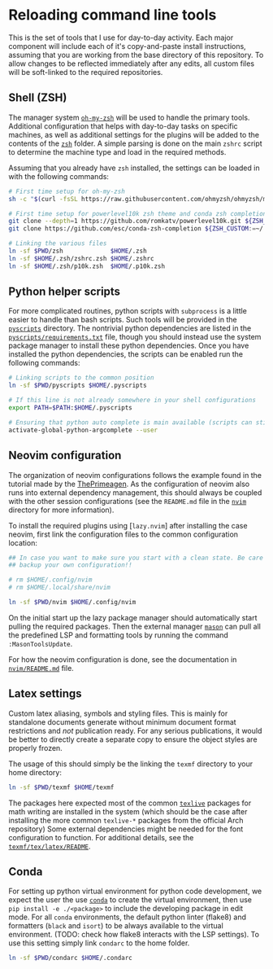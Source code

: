 # Reloading command line tools

This is the set of tools that I use for day-to-day activity. Each major
component will include each of it's copy-and-paste install instructions,
assuming that you are working from the base directory of this repository. To
allow changes to be reflected immediately after any edits, all custom files
will be soft-linked to the required repositories.

## Shell (ZSH)

The manager system [`oh-my-zsh`][oh-my-zsh] will be used to handle the primary
tools. Additional configuration that helps with day-to-day tasks on specific
machines, as well as additional settings for the plugins will be added to the
contents of the [`zsh`](zsh) folder. A simple parsing is done on the main
`zshrc` script to determine the machine type and load in the required methods.

Assuming that you already have `zsh` installed, the settings can be loaded in
with the following commands:

```bash
# First time setup for oh-my-zsh
sh -c "$(curl -fsSL https://raw.githubusercontent.com/ohmyzsh/ohmyzsh/master/tools/install.sh)"

# First time setup for powerlevel10k zsh theme and conda zsh completion
git clone --depth=1 https://github.com/romkatv/powerlevel10k.git ${ZSH_CUSTOM:-$HOME/.oh-my-zsh/custom}/themes/powerlevel10k
git clone https://github.com/esc/conda-zsh-completion ${ZSH_CUSTOM:=~/.oh-my-zsh/custom}/plugins/conda-zsh-completion

# Linking the various files
ln -sf $PWD/zsh             $HOME/.zsh
ln -sf $HOME/.zsh/zshrc.zsh $HOME/.zshrc
ln -sf $HOME/.zsh/p10k.zsh  $HOME/.p10k.zsh
```

## Python helper scripts

For more complicated routines, python scripts with `subprocess` is a little
easier to handle than bash scripts. Such tools will be provided in the
[`pyscripts`](pyscripts) directory. The nontrivial python dependencies are
listed in the [`pyscripts/requirements.txt`](pyscripts) file, though you should
instead use the system package manager to install these python dependencies.
Once you have installed the python dependencies, the scripts can be enabled run
the following commands:

```bash
# Linking scripts to the common position
ln -sf $PWD/pyscripts $HOME/.pyscripts

# If this line is not already somewhere in your shell configurations
export PATH=$PATH:$HOME/.pyscripts

# Ensuring that python auto complete is main available (scripts can still be used is not done)
activate-global-python-argcomplete --user
```

## Neovim configuration

The organization of neovim configurations follows the example found in the
tutorial made by the [ThePrimeagen][primetut]. As the configuration of neovim
also runs into external dependency management, this should always be coupled
with the other session configurations (see the `README.md` file in the
[`nvim`](nvim) directory for more information).

To install the required plugins using [`lazy.nvim`] after installing
the case neovim, first link the configuration files to the common configuration
location:

```bash
## In case you want to make sure you start with a clean state. Be care that you
## backup your own configuration!!

# rm $HOME/.config/nvim
# rm $HOME/.local/share/nvim

ln -sf $PWD/nvim $HOME/.config/nvim
```

On the initial start up the lazy package manager should automatically start
pulling the required packages. Then the external manager [`mason`][mason] can
pull all the predefined LSP and formatting tools by running the command
`:MasonToolsUpdate`.

For how the neovim configuration is done, see the documentation in
[`nvim/README.md`](nvim) file.

## Latex settings

Custom latex aliasing, symbols and styling files. This is mainly for standalone
documents generate without minimum document format restrictions and _not_
publication ready. For any serious publications, it would be better to directly
create a separate copy to ensure the object styles are properly frozen.

The usage of this should simply be the linking the `texmf` directory to your
home directory:

```bash
ln -sf $PWD/texmf $HOME/texmf
```

The packages here expected most of the common [`texlive`][texlive] packages for
math writing are installed in the system (which should be the case after
installing the more common `texlive-*` packages from the official Arch
repository) Some external dependencies might be needed for the font
configuration to function. For additional details, see the
[`texmf/tex/latex/README`](texmf/tex/latex).

## Conda

For setting up python virtual environment for python code development, we
expect the user the use [`conda`][conda] to create the virtual environment,
then use `pip install -e ./<package>` to include the developing package in edit
mode. For all `conda` environments, the default python linter (flake8) and
formatters (`black` and `isort`) to be always available to the virtual environment.
(TODO: check how flake8 interacts with the LSP settings). To use this setting
simply link `condarc` to the home folder.

```bash
ln -sf $PWD/condarc $HOME/.condarc
```

[conda]: https://docs.conda.io/en/latest/
[lazy.nvim]: https://github.com/folke/lazy.nvim
[mason]: https://github.com/williamboman/mason.nvim
[oh-my-zsh]: https://github.com/ohmyzsh/ohmyzsh/tree/master
[primetut]: https://www.youtube.com/watch?v=w7i4amO_zaE
[texlive]: https://www.tug.org/texlive/
